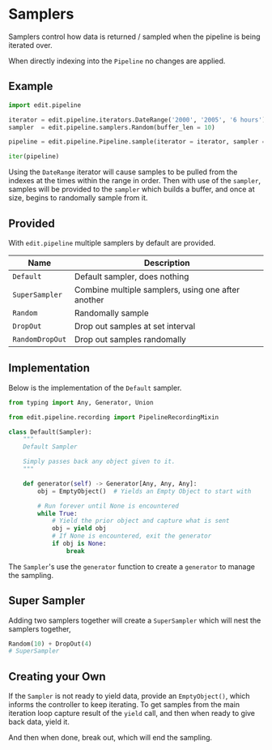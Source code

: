 # Samplers

Samplers control how data is returned / sampled when the pipeline is being iterated over. 

When directly indexing into the `Pipeline` no changes are applied.

## Example

```python
import edit.pipeline

iterator = edit.pipeline.iterators.DateRange('2000', '2005', '6 hours')
sampler  = edit.pipeline.samplers.Random(buffer_len = 10)

pipeline = edit.pipeline.Pipeline.sample(iterator = iterator, sampler = sampler)

iter(pipeline)
```

Using the `DateRange` iterator will cause samples to be pulled from the indexes at the times within the range in order. Then with use of the `sampler`, samples will be provided to the `sampler` which builds a buffer, and once at size, begins to randomally sample from it.

## Provided

With `edit.pipeline` multiple samplers by default are provided.

| Name | Description |
| ---- | ----------- |
| `Default` | Default sampler, does nothing |
| `SuperSampler` | Combine multiple samplers, using one after another |
| `Random` | Randomally sample |
| `DropOut` | Drop out samples at set interval |
| `RandomDropOut` | Drop out samples randomally |


## Implementation

Below is the implementation of the `Default` sampler.

```python
from typing import Any, Generator, Union

from edit.pipeline.recording import PipelineRecordingMixin

class Default(Sampler):
    """
    Default Sampler

    Simply passes back any object given to it.
    """

    def generator(self) -> Generator[Any, Any, Any]:
        obj = EmptyObject()  # Yields an Empty Object to start with

        # Run forever until None is encountered
        while True:
            # Yield the prior object and capture what is sent
            obj = yield obj
            # If None is encountered, exit the generator
            if obj is None:
                break
```

The `Sampler`'s use the `generator` function to create a `generator` to manage the sampling. 

## Super Sampler

Adding two samplers together will create a `SuperSampler` which will nest the samplers together,

```python
Random(10) + DropOut(4)
# SuperSampler
```


## Creating your Own

If the `Sampler` is not ready to yield data, provide an `EmptyObject()`, which informs the controller to keep iterating. To get samples from the main iteration loop capture result of the `yield` call, and then when ready to give back data, yield it.

And then when done, break out, which will end the sampling.
